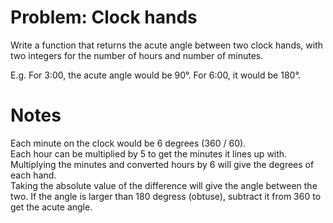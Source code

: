 # Problem: Clock hands
Write a function that returns the acute angle between two clock hands,
with two integers for the number of hours and number of minutes.  

E.g. For 3:00, the acute angle would be 90°. For 6:00, it would be 180°.


# Notes
Each minute on the clock would be 6 degrees (360 / 60).  
Each hour can be multiplied by 5 to get the minutes it lines up with.  
Multiplying the minutes and converted hours by 6 will give the degrees of each hand.  
Taking the absolute value of the difference will give the angle between the two.
If the angle is larger than 180 degress (obtuse), subtract it from 360 to get the acute angle.  
